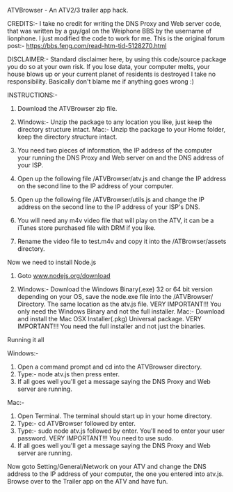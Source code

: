 ATVBrowser - An ATV2/3 trailer app hack.

CREDITS:-
I take no credit for writing the DNS Proxy and Web server code, that was written by a guy/gal on the Weiphone BBS by the username of lionphone. I just modified the code to work for me. This is the original forum post:- https://bbs.feng.com/read-htm-tid-5128270.html

DISCLAIMER:- 
Standard disclaimer here, by using this code/source package you do so at your own risk. If you lose data, your computer melts, your house blows up or your current planet of residents is destroyed I take no responsibility. Basically don't blame me if anything goes wrong :)


INSTRUCTIONS:-

1. Download the ATVBrowser zip file.

2. Windows:- Unzip the package to any location you like, just keep the directory structure intact.
   Mac:-     Unzip the package to your Home folder, keep the directory structure intact.
   
3. You need two pieces of information, the IP address of the computer your running the DNS Proxy and Web server on and the DNS address of your ISP.

4. Open up the following file /ATVBrowser/atv.js and change the IP address on the second line to the IP address of your computer.

5. Open up the following file /ATVBrowser/utils.js and change the IP address on the second line to the IP address of your ISP's DNS.

6. You will need any m4v video file that will play on the ATV, it can be a iTunes store purchased file with DRM if you like.

7. Rename the video file to test.m4v and copy it into the /ATBrowser/assets directory.

Now we need to install Node.js

1. Goto www.nodejs.org/download

2. Windows:- Download the Windows Binary(.exe) 32 or 64 bit version depending on your OS, save the node.exe file into the /ATVBrowser/ Directory. The same location as the atv.js file. VERY IMPORTANT!!! You only need the Windows Binary and not the full installer.
   Mac:-     Download and install the Mac OSX Installer(.pkg) Universal package. VERY IMPORTANT!!! You need the full installer and not just the binaries.
   
Running it all

Windows:-
1. Open a command prompt and cd into the ATVBrowser directory.
2. Type:- node atv.js then press enter.
3. If all goes well you'll get a message saying the DNS Proxy and Web server are running.

Mac:-
1. Open Terminal. The terminal should start up in your home directory.
2. Type:- cd ATVBrowser followed by enter.
3. Type:- sudo node atv.js followed by enter. You'll need to enter your user password. VERY IMPORTANT!!! You need to use sudo.
4. If all goes well you'll get a message saying the DNS Proxy and Web server are running.

Now goto Setting/General/Network on your ATV and change the DNS address to the IP address of your computer, the one you entered into atv.js.
Browse over to the Trailer app on the ATV and have fun.




   

